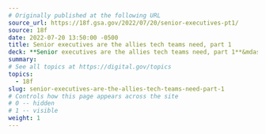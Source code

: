 ```yaml
---
# Originally published at the following URL
source_url: https://18f.gsa.gov/2022/07/20/senior-executives-pt1/
source: 18f
date: 2022-07-20 13:50:00 -0500
title: Senior executives are the allies tech teams need, part 1
deck: **Senior executives are the allies tech teams need, part 1**&mdash;Successfully delivering software in government requires people to work differently. Without clear answers for how to do this, well-intentioned executives and teams default to existing processes that risk undermining their own success. This is part one in a series on how to evolve that relationship.
summary:
# See all topics at https://digital.gov/topics
topics:
  - 18f
slug: senior-executives-are-the-allies-tech-teams-need-part-1
# Controls how this page appears across the site
# 0 -- hidden
# 1 -- visible
weight: 1
---
```

